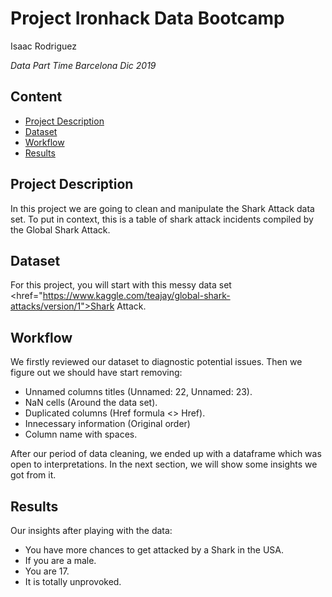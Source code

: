 #   Project Ironhack Data Bootcamp

Isaac Rodriguez

*Data Part Time Barcelona Dic 2019*


## Content
- [Project Description](#project)
- [Dataset](#dataset)
- [Workflow](#workflow)
- [Results](#results)

<a name="project"></a>

## Project Description

In this project we are going to clean and manipulate the Shark Attack data set. To put in context, this is a table of shark attack incidents compiled by the Global Shark Attack. 

<a name="dataset"></a>

## Dataset

For this project, you will start with this messy data set <href="https://www.kaggle.com/teajay/global-shark-attacks/version/1">Shark Attack</a>.

<a name="workflow"></a>

## Workflow

We firstly reviewed our dataset to diagnostic potential issues. Then we figure out we should have start removing: 

- Unnamed columns titles (Unnamed: 22, Unnamed: 23).
- NaN cells (Around the data set).
- Duplicated columns (Href formula <> Href).
- Innecessary information (Original order)
- Column name with spaces.

After our period of data cleaning, we ended up with a dataframe which was open to interpretations. In the next section, we will show some insights we got from it.

<a name="results"></a>

## Results

Our insights after playing with the data:
- You have more chances to get attacked by a Shark in the USA.
- If you are a male.
- You are 17.
- It is totally unprovoked.






